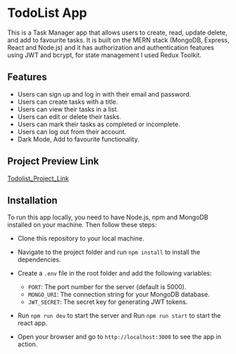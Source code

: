 # TodoList App

This is a Task Manager app that allows users to create, read, update delete, and add to favourite tasks. It is built on the MERN stack (MongoDB, Express, React and Node.js) and it has authorization and authentication features using JWT and bcrypt, for state management I used Redux Toolkit.

## Features

- Users can sign up and log in with their email and password.
- Users can create tasks with a title.
- Users can view their tasks in a list.
- Users can edit or delete their tasks.
- Users can mark their tasks as completed or incomplete.
- Users can log out from their account.
- Dark Mode, Add to favourite functionality.

## Project Preview Link
[Todolist_Project_Link](https://todolist-views.vercel.app/)

## Installation

To run this app locally, you need to have Node.js, npm and MongoDB installed on your machine. Then follow these steps:

- Clone this repository to your local machine.
- Navigate to the project folder and run `npm install` to install the dependencies.
- Create a `.env` file in the root folder and add the following variables:

  - `PORT`: The port number for the server (default is 5000).
  - `MONGO_URI`: The connection string for your MongoDB database.
  - `JWT_SECRET`: The secret key for generating JWT tokens.

- Run `npm run dev` to start the server and Run `npm run start` to start the react app.
- Open your browser and go to `http://localhost:3000` to see the app in action.
